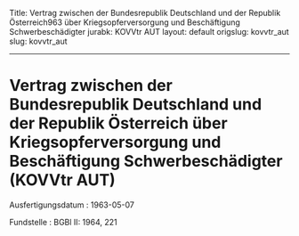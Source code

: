 Title: Vertrag zwischen der Bundesrepublik Deutschland und der Republik Österreich963
  über Kriegsopferversorgung und Beschäftigung Schwerbeschädigter
jurabk: KOVVtr AUT
layout: default
origslug: kovvtr_aut
slug: kovvtr_aut

---

# Vertrag zwischen der Bundesrepublik Deutschland und der Republik Österreich über Kriegsopferversorgung und Beschäftigung Schwerbeschädigter (KOVVtr AUT)

Ausfertigungsdatum
:   1963-05-07

Fundstelle
:   BGBl II: 1964, 221

